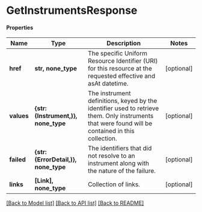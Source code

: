 # GetInstrumentsResponse

#### Properties
Name | Type | Description | Notes
------------ | ------------- | ------------- | -------------
**href** | **str, none_type** | The specific Uniform Resource Identifier (URI) for this resource at the requested effective and asAt datetime. | [optional] 
**values** | **{str: (Instrument,)}, none_type** | The instrument definitions, keyed by the identifier used to retrieve them. Only instruments that were found will be contained in this collection. | [optional] 
**failed** | **{str: (ErrorDetail,)}, none_type** | The identifiers that did not resolve to an instrument along with the nature of the failure. | [optional] 
**links** | **[Link], none_type** | Collection of links. | [optional] 

[[Back to Model list]](../README.md#documentation-for-models) [[Back to API list]](../README.md#documentation-for-api-endpoints) [[Back to README]](../README.md)

